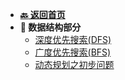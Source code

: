 <!-- 侧边栏 _sidebar.md -->

+ [**:back: 返回首页**](/index/)
+ **:memo: 数据结构部分**
    + [深度优先搜索(DFS)](/算法/笔记/1、深度优先搜索.md)
    + [广度优先搜索(BFS)](/算法/笔记/2、广度优先搜索.md)
    + [动态规划之初步问题](/算法/笔记/3、动态规划之：初步问题.md)
